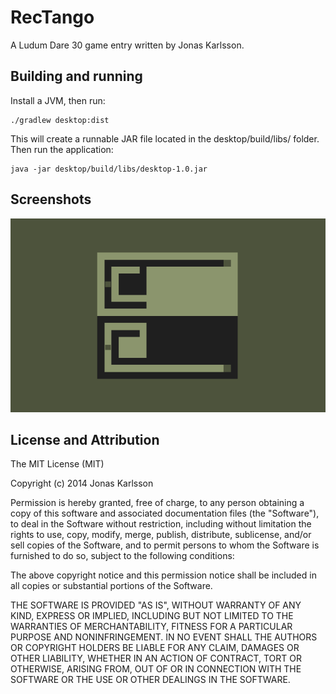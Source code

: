 RecTango
=========

A Ludum Dare 30 game entry written by Jonas Karlsson.

Building and running
--------------------
Install a JVM, then run:
```
./gradlew desktop:dist
```
This will create a runnable JAR file located in the desktop/build/libs/ folder. 
Then run the application:
```
java -jar desktop/build/libs/desktop-1.0.jar
```
Screenshots
-----------
![Screenshot 1](screenshot.png?raw=true)

License and Attribution
-----------------------
The MIT License (MIT)

Copyright (c) 2014 Jonas Karlsson

Permission is hereby granted, free of charge, to any person obtaining a copy
of this software and associated documentation files (the "Software"), to deal
in the Software without restriction, including without limitation the rights
to use, copy, modify, merge, publish, distribute, sublicense, and/or sell
copies of the Software, and to permit persons to whom the Software is
furnished to do so, subject to the following conditions:

The above copyright notice and this permission notice shall be included in
all copies or substantial portions of the Software.

THE SOFTWARE IS PROVIDED "AS IS", WITHOUT WARRANTY OF ANY KIND, EXPRESS OR
IMPLIED, INCLUDING BUT NOT LIMITED TO THE WARRANTIES OF MERCHANTABILITY,
FITNESS FOR A PARTICULAR PURPOSE AND NONINFRINGEMENT. IN NO EVENT SHALL THE
AUTHORS OR COPYRIGHT HOLDERS BE LIABLE FOR ANY CLAIM, DAMAGES OR OTHER
LIABILITY, WHETHER IN AN ACTION OF CONTRACT, TORT OR OTHERWISE, ARISING FROM,
OUT OF OR IN CONNECTION WITH THE SOFTWARE OR THE USE OR OTHER DEALINGS IN
THE SOFTWARE.
